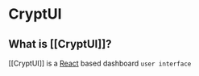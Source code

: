 # CryptUI

## What is [[CryptUI]]?

[[CryptUI]] is a [React](https://react.dev) based dashboard `user interface`